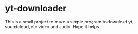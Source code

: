 # yt-downloader
This is a small project to make a simple program to download yt, soundcloud, etc video and audio. Hope it helps
